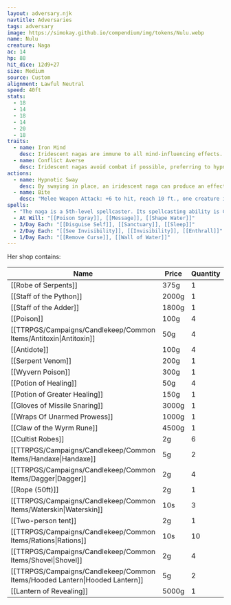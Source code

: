 ```yaml
---
layout: adversary.njk
navtitle: Adversaries
tags: adversary
image: https://simokay.github.io/compendium/img/tokens/Nulu.webp
name: Nulu
creature: Naga
ac: 14
hp: 88
hit_dice: 12d9+27
size: Medium
source: Custom
alignment: Lawful Neutral
speed: 40ft
stats:
  - 18
  - 14
  - 18
  - 14
  - 20
  - 18
traits:
  - name: Iron Mind
    desc: Iridescent nagas are immune to all mind-influencing effects.
  - name: Conflict Averse
    desc: Iridescent nagas avoid combat if possible, preferring to hypnotize their foes and suggest other courses of action. Should hostilities ensue, iridescent nagas prefer the high ground, where they can employ their spells and hypnotic swaying while staying out of their foes' reach.
actions:
  - name: Hypnotic Sway 
    desc: By swaying in place, an iridescent naga can produce an effect like that of the hypnotism spell that affects every creature within 30 feet. The save DC 18 Charisma to resist.
  - name: Bite
    desc: "Melee Weapon Attack: +6 to hit, reach 10 ft., one creature in the snake's space. Hit: 15 (2d8+8) piercing damage plus 5 (1d6) poison damage."
spells:
  - "The naga is a 5th-level spellcaster. Its spellcasting ability is Charisma (spell save DC 12, +4 to hit with spell attacks). The snake has following spells prepared:"
  - At Will: "[[Poison Spray]], [[Message]], [[Shape Water]]"
  - 3/Day Each: "[[Disguise Self]], [[Sanctuary]], [[Sleep]]"
  - 2/Day Each: "[[See Invisibility]], [[Invisibility]], [[Enthrall]]"
  - 1/Day Each: "[[Remove Curse]], [[Wall of Water]]"
---
```


Her shop contains:

| Name                                                                        | Price | Quantity |
| --------------------------------------------------------------------------- | ----- | -------- |
| [[Robe of Serpents]]                                                        | 375g  | 1        |
| [[Staff of the Python]]                                                     | 2000g | 1        |
| [[Staff of the Adder]]                                                      | 1800g | 1        |
| [[Poison]]                                                                  | 100g  | 4        |
| [[TTRPGS/Campaigns/Candlekeep/Common Items/Antitoxin\|Antitoxin]]           | 50g   | 4        |
| [[Antidote]]                                                                | 100g  | 4        |
| [[Serpent Venom]]                                                           | 200g  | 1        |
| [[Wyvern Poison]]                                                           | 300g  | 1        |
| [[Potion of Healing]]                                                       | 50g   | 4        |
| [[Potion of Greater Healing]]                                               | 150g  | 1        |
| [[Gloves of Missile Snaring]]                                               | 3000g | 1        |
| [[Wraps Of Unarmed Prowess]]                                                | 1000g | 1        |
| [[Claw of the Wyrm Rune]]                                                   | 4500g | 1        |
| [[Cultist Robes]]                                                           | 2g    | 6        |
| [[TTRPGS/Campaigns/Candlekeep/Common Items/Handaxe\|Handaxe]]               | 5g    | 2        |
| [[TTRPGS/Campaigns/Candlekeep/Common Items/Dagger\|Dagger]]                 | 2g    | 4        |
| [[Rope (50ft)]]                                                             | 2g    | 1        |
| [[TTRPGS/Campaigns/Candlekeep/Common Items/Waterskin\|Waterskin]]           | 10s   | 3        |
| [[Two-person tent]]                                                         | 2g    | 1        |
| [[TTRPGS/Campaigns/Candlekeep/Common Items/Rations\|Rations]]               | 10s   | 10       |
| [[TTRPGS/Campaigns/Candlekeep/Common Items/Shovel\|Shovel]]                 | 2g    | 4        |
| [[TTRPGS/Campaigns/Candlekeep/Common Items/Hooded Lantern\|Hooded Lantern]] | 5g    | 2        |
| [[Lantern of Revealing]]                                                    | 5000g | 1        |
